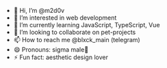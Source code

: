 - 👋 Hi, I’m @m2d0v
- 👀 I’m interested in web development
- 🌱 I’m currently learning JavaScript, TypeScript, Vue
- 💞️ I’m looking to collaborate on pet-projects
- 📫 How to reach me @blxck_main (telegram)
- 😄 Pronouns: sigma male🗿
- ⚡ Fun fact: aesthetic design lover
